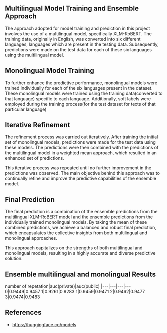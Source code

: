 ## Multilingual Model Training and Ensemble Approach

The approach adopted for model training and prediction in this project involves the use of a multilingual model, specifically XLM-RoBERT. The training data, originally in English, was converted into six different languages, languages which are present in the testing data. Subsequently, predictions were made on the test data for each of these six languages using the multilingual model.

## Monolingual Model Training

To further enhance the predictive performance, monolingual models were trained individually for each of the six languages present in the dataset. These monolingual models were trained using the training data(converted to that language) specific to each language. Additionally, soft labels were employed during the training process(for the test dataset for texts of that particular language)

## Iterative Refinement

The refinement process was carried out iteratively. After training the initial set of monolingual models, predictions were made for the test data using these models. The predictions were then combined with the predictions of the multilingual model in a weighted mean approach, which resulted in an enhanced set of predictions.

This iterative process was repeated until no further improvement in the predictions was observed. The main objective behind this approach was to continually refine and improve the predictive capabilities of the ensemble model.

## Final Prediction

The final prediction is a combination of the ensemble predictions from the multilingual XLM-RoBERT model and the ensemble predictions from the individually trained monolingual models. By taking the mean of these combined predictions, we achieve a balanced and robust final prediction, which encapsulates the collective insights from both multilingual and monolingual approaches.

This approach capitalizes on the strengths of both multilingual and monolingual models, resulting in a highly accurate and diverse predictive solution.

## Ensemble multilingual and monolingual Results

 number of repetation|auc(private)|auc(public)
 |---|---|---|---
 0|0.9449|0.9457
 1|0.9261|0.9283
 1|0.9459|0.9471
 2|0.9462|0.9477
 3|0.9474|0.9483
 

## References
- https://huggingface.co/models
